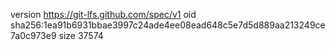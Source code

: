 version https://git-lfs.github.com/spec/v1
oid sha256:1ea91b6931bbae3997c24ade4ee08ead648c5e7d5d889aa213249ce7a0c973e9
size 37574
